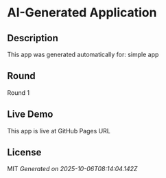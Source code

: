 # AI-Generated Application
## Description
This app was generated automatically for: simple app
## Round
Round 1
## Live Demo
This app is live at GitHub Pages URL
## License
MIT
*Generated on 2025-10-06T08:14:04.142Z*
